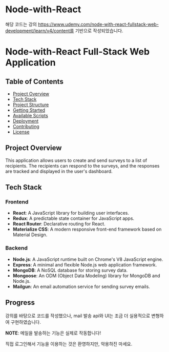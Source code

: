 # Node-with-React
해당 코드는 강의 https://www.udemy.com/node-with-react-fullstack-web-development/learn/v4/content를 기반으로 작성되었습니다.
# Node-with-React Full-Stack Web Application

## Table of Contents

- [Project Overview](#project-overview)
- [Tech Stack](#tech-stack)
- [Project Structure](#project-structure)
- [Getting Started](#getting-started)
- [Available Scripts](#available-scripts)
- [Deployment](#deployment)
- [Contributing](#contributing)
- [License](#license)

## Project Overview

This application allows users to create and send surveys to a list of recipients. The recipients can respond to the surveys, and the responses are tracked and displayed in the user's dashboard.

## Tech Stack

### Frontend

- **React**: A JavaScript library for building user interfaces.
- **Redux**: A predictable state container for JavaScript apps.
- **React Router**: Declarative routing for React.
- **Materialize CSS**: A modern responsive front-end framework based on Material Design.

### Backend

- **Node.js**: A JavaScript runtime built on Chrome's V8 JavaScript engine.
- **Express**: A minimal and flexible Node.js web application framework.
- **MongoDB**: A NoSQL database for storing survey data.
- **Mongoose**: An ODM (Object Data Modeling) library for MongoDB and Node.js.
- **Mailgun**: An email automation service for sending survey emails.


## Progress
강의를 바탕으로 코드를 작성했으나, mail 발송 api와 UI는 조금 더 실용적으로 변형하여 구현하였습니다.

**NOTE**: 메일을 발송하는 기능은 실제로 작동합니다!

직접 로그인해서 기능을 이용하는 것은 환영하지만, 악용하진 마세요.

